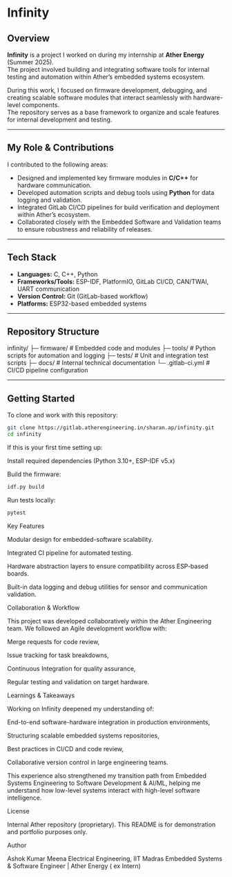 # Infinity

## Overview

**Infinity** is a project I worked on during my internship at **Ather Energy** (Summer 2025).  
The project involved building and integrating software tools for internal testing and automation within Ather’s embedded systems ecosystem.

During this work, I focused on firmware development, debugging, and creating scalable software modules that interact seamlessly with hardware-level components.  
The repository serves as a base framework to organize and scale features for internal development and testing.

---

## My Role & Contributions

I contributed to the following areas:
- Designed and implemented key firmware modules in **C/C++** for hardware communication.
- Developed automation scripts and debug tools using **Python** for data logging and validation.
- Integrated GitLab CI/CD pipelines for build verification and deployment within Ather’s ecosystem.
- Collaborated closely with the Embedded Software and Validation teams to ensure robustness and reliability of releases.

---

## Tech Stack

- **Languages:** C, C++, Python  
- **Frameworks/Tools:** ESP-IDF, PlatformIO, GitLab CI/CD, CAN/TWAI, UART communication  
- **Version Control:** Git (GitLab-based workflow)  
- **Platforms:** ESP32-based embedded systems

---

## Repository Structure


infinity/
├─ firmware/ # Embedded code and modules
├─ tools/ # Python scripts for automation and logging
├─ tests/ # Unit and integration test scripts
├─ docs/ # Internal technical documentation
└─ .gitlab-ci.yml # CI/CD pipeline configuration


---

## Getting Started

To clone and work with this repository:

```bash
git clone https://gitlab.atherengineering.in/sharan.ap/infinity.git
cd infinity
```

If this is your first time setting up:

Install required dependencies (Python 3.10+, ESP-IDF v5.x)

Build the firmware:
```bash
idf.py build
```
Run tests locally:
```bash
pytest
```
Key Features

Modular design for embedded-software scalability.

Integrated CI pipeline for automated testing.

Hardware abstraction layers to ensure compatibility across ESP-based boards.

Built-in data logging and debug utilities for sensor and communication validation.

Collaboration & Workflow

This project was developed collaboratively within the Ather Engineering team.
We followed an Agile development workflow with:

Merge requests for code review,

Issue tracking for task breakdowns,

Continuous Integration for quality assurance,

Regular testing and validation on target hardware.

Learnings & Takeaways

Working on Infinity deepened my understanding of:

End-to-end software-hardware integration in production environments,

Structuring scalable embedded systems repositories,

Best practices in CI/CD and code review,

Collaborative version control in large engineering teams.

This experience also strengthened my transition path from Embedded Systems Engineering to Software Development & AI/ML, helping me understand how low-level systems interact with high-level software intelligence.

License

Internal Ather repository (proprietary).
This README is for demonstration and portfolio purposes only.

Author

Ashok Kumar Meena
Electrical Engineering, IIT Madras
Embedded Systems & Software Engineer | Ather Energy ( ex Intern)

